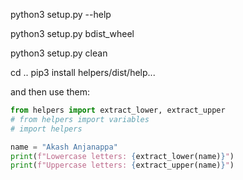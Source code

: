 python3 setup.py --help

python3 setup.py bdist_wheel

python3 setup.py clean 

cd ..
pip3 install helpers/dist/help...

and then use them:
```python
from helpers import extract_lower, extract_upper
# from helpers import variables
# import helpers

name = "Akash Anjanappa"
print(f"Lowercase letters: {extract_lower(name)}")
print(f"Uppercase letters: {extract_upper(name)}")
```